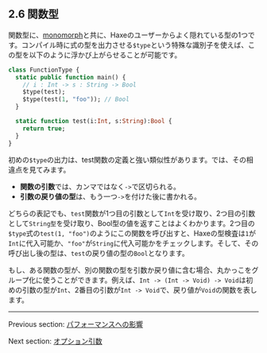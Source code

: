 ## 2.6 関数型

関数型に、[monomorph](types-monomorph.md)と共に、Haxeのユーザーからよく隠れている型の1つです。コンパイル時に式の型を出力させる`$type`という特殊な識別子を使えば、この型を以下のように浮かび上がらせることが可能です。

```haxe
class FunctionType {
  static public function main() {
    // i : Int -> s : String -> Bool
    $type(test);
    $type(test(1, "foo")); // Bool
  }

  static function test(i:Int, s:String):Bool {
    return true;
  }
}
```

初めの`$type`の出力は、test関数の定義と強い類似性があります。では、その相違点を見てみます。

* **関数の引数**では、カンマではなく`->`で区切られる。
* **引数の戻り値の型**は、もう一つ`->`を付けた後に書かれる。

どちらの表記でも、`test`関数が1つ目の引数として`Int`を受け取り、2つ目の引数として`String型`を受け取り、Bool型の値を返すことはよくわかります。2つ目の`$type`式の`test(1, "foo")`のようにこの関数を呼び出すと、Haxeの型検査は`1`が`Int`に代入可能か、`"foo"`が`String`に代入可能かをチェックします。そして、その呼び出し後の型は、`test`の戻り値の型の`Bool`となります。

もし、ある関数の型が、別の関数の型を引数か戻り値に含む場合、丸かっこをグループ化に使うことができます。例えば、`Int -> (Int -> Void) -> Void`は初めの引数の型が`Int`、2番目の引数が`Int -> Void`で、戻り値が`Void`の関数を表します。

---

Previous section: [パフォーマンスへの影響](types-structure-performance.md)

Next section: [オプション引数](types-function-optional-arguments.md)